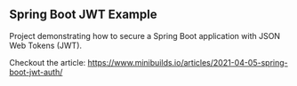## Spring Boot JWT Example

Project demonstrating how to secure a Spring Boot application with JSON Web Tokens (JWT).

Checkout the article: https://www.minibuilds.io/articles/2021-04-05-spring-boot-jwt-auth/